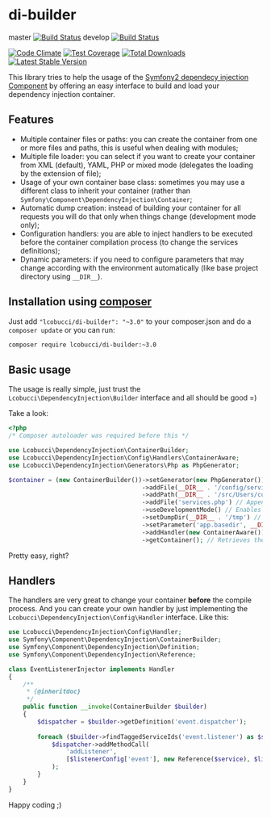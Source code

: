 # di-builder

master [![Build Status](https://secure.travis-ci.org/lcobucci/di-builder.png?branch=master)](http://travis-ci.org/#!/lcobucci/di-builder)
develop [![Build Status](https://secure.travis-ci.org/lcobucci/di-builder.png?branch=develop)](http://travis-ci.org/#!/lcobucci/di-builder)

[![Code Climate](https://codeclimate.com/github/lcobucci/di-builder/badges/gpa.svg)](https://codeclimate.com/github/lcobucci/di-builder)
[![Test Coverage](https://codeclimate.com/github/lcobucci/di-builder/badges/coverage.svg)](https://codeclimate.com/github/lcobucci/di-builder)
[![Total Downloads](https://poser.pugx.org/lcobucci/di-builder/downloads.png)](https://packagist.org/packages/lcobucci/di-builder)
[![Latest Stable Version](https://poser.pugx.org/lcobucci/di-builder/v/stable.png)](https://packagist.org/packages/lcobucci/di-builder)

This library tries to help the usage of the
[Symfony2 dependecy injection Component](http://symfony.com/doc/current/components/dependency_injection/introduction.html)
by offering an easy interface to build and load your dependency injection container.

## Features

 - Multiple container files or paths: you can create the container from one or
   more files and paths, this is useful when dealing with modules;
 - Multiple file loader: you can select if you want to create your container from
   XML (default), YAML, PHP or mixed mode (delegates the loading by the extension of file); 
 - Usage of your own container base class: sometimes you may use a different class
   to inherit your container (rather than ```Symfony\Component\DependencyInjection\Container```;
 - Automatic dump creation: instead of building your container for all requests you
   will do that only when things change (development mode only);
 - Configuration handlers: you are able to inject handlers to be executed before
   the container compilation process (to change the services definitions);
 - Dynamic parameters: if you need to configure parameters that may change according
   with the environment automatically (like base project directory using ```__DIR__```).

## Installation using [composer](http://getcomposer.org/)

Just add ```"lcobucci/di-builder": "~3.0"``` to your composer.json and do a ```composer update``` or you can run:

```bash
composer require lcobucci/di-builder:~3.0
```

## Basic usage

The usage is really simple, just trust the ```Lcobucci\DependencyInjection\Builder``` interface and
all should be good =)

Take a look:

```php
<?php
/* Composer autoloader was required before this */ 

use Lcobucci\DependencyInjection\ContainerBuilder;
use Lcobucci\DependencyInjection\Config\Handlers\ContainerAware;
use Lcobucci\DependencyInjection\Generators\Php as PhpGenerator;

$container = (new ContainerBuilder())->setGenerator(new PhpGenerator()) // Changes the generator
                                     ->addFile(__DIR__ . '/config/services.php') // Appends a file to create the container
                                     ->addPath(__DIR__ . '/src/Users/config') // Appends a new path to locate files
                                     ->addFile('services.php') // Appends a file to create the container (to be used with the configured paths)
                                     ->useDevelopmentMode() // Enables the development mode (production is the default)
                                     ->setDumpDir(__DIR__ . '/tmp') // Changes the dump directory
                                     ->setParameter('app.basedir', __DIR__) // Configures a dynamic parameter
                                     ->addHandler(new ContainerAware()) // Appends a new configuration handler
                                     ->getContainer(); // Retrieves the container =)
```

Pretty easy, right?

## Handlers

The handlers are very great to change your container __before__ the compile process. And
you can create your own handler by just implementing the ```Lcobucci\DependencyInjection\Config\Handler```
interface. Like this:

```php
use Lcobucci\DependencyInjection\Config\Handler;
use Symfony\Component\DependencyInjection\ContainerBuilder;
use Symfony\Component\DependencyInjection\Definition;
use Symfony\Component\DependencyInjection\Reference;

class EventListenerInjector implements Handler
{
    /**
     * {@inheritdoc}
     */
    public function __invoke(ContainerBuilder $builder)
    {
        $dispatcher = $builder->getDefinition('event.dispatcher');   
    
        foreach ($builder->findTaggedServiceIds('event.listener') as $service => $listenerConfig) {
            $dispatcher->addMethodCall(
                'addListener',
                [$listenerConfig['event'], new Reference($service), $listenerConfig['priority']]
            );
        }
    }
}
```

Happy coding ;)
